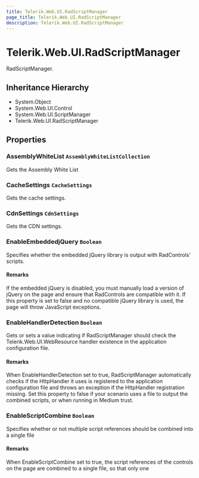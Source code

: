 ```yaml
---
title: Telerik.Web.UI.RadScriptManager
page_title: Telerik.Web.UI.RadScriptManager
description: Telerik.Web.UI.RadScriptManager
---
```


# Telerik.Web.UI.RadScriptManager

RadScriptManager.

## Inheritance Hierarchy

* System.Object
* System.Web.UI.Control
* System.Web.UI.ScriptManager
* Telerik.Web.UI.RadScriptManager

## Properties

###  AssemblyWhiteList `AssemblyWhiteListCollection`

Gets the Assembly White List

###  CacheSettings `CacheSettings`

Gets the cache settings.

###  CdnSettings `CdnSettings`

Gets the CDN settings.

###  EnableEmbeddedjQuery `Boolean`

Specifies whether the embedded jQuery library is output with RadControls' scripts.

#### Remarks
If the embedded jQuery is disabled, you must manually load a version of jQuery on the page and ensure that 
            RadControls are compatible with it. If this property is set to false and no compatible jQuery library is used,
            the page will throw JavaScript exceptions.

###  EnableHandlerDetection `Boolean`

Gets or sets a value indicating if RadScriptManager should check the Telerik.Web.UI.WebResource
            	handler existence in the application configuration file.

#### Remarks
When EnableHandlerDetection set to true, RadScriptManager automatically checks if the
            	HttpHandler it uses is registered to the application configuration file and throws
            	an exception if the HttpHandler registration missing. Set this property to false
            	if your scenario uses a file to output the combined scripts, or when running in Medium trust.

###  EnableScriptCombine `Boolean`

Specifies whether or not multiple script references should be combined into a single file

#### Remarks
When EnableScriptCombine set to true, the script references of the controls
            	on the page are combined to a single file, so that only one <script>
            	tag is output to the page HTML

###  Groups `List`1`

Gets the groups.

###  HttpHandlerUrl `String`

Specifies the URL of the HTTPHandler that combines and serves the scripts.

#### Remarks
The HTTPHandler should either be registered in the application configuration
            		file, or a file with the specified name should exist at the location, which
            		HttpHandlerUrl points to.
            	
            		If a file is to serve the files, it should inherit the class Telerik.Web.UI.WebResource

###  OutputCompositeScriptLast `Boolean`

Specifies whether the CompositeScript (if defined) should render last or
            on its default place when script combining is enabled.

#### Remarks
When combining is disabled the CompositeScript renders directly after the
            	MS ASP.NET AJAX Framework scripts and before all third-party scripts (including RadControls').
            	
            	If RadScriptManager 3.5 is used in an ASP.NET 4.0 site/application and the
            	AjaxFrameworkMode property is either 'Disabled' or 'Eplicit' you could set the property
            	to true or upgrade to RadScriptManager 4.0, so that the RadControls scripts are combined in one file instead of in two.

###  OutputCompression `OutputCompression`

Specifies whether or not the combined output will be compressed.

#### Remarks
In some cases the browsers do not recognize compressed streams (e.g. if IE 6 lacks
            	an update installed). In some cases the Telerik.Web.UI.WebResource handler
            	cannot determine if to compress the stream. Set this property
            	to Disabled
            	if you encounter that problem.The OutputCompression property works only when
            	EnableScriptCombine is set to true.

## Methods

###  IsEncodingInAcceptList

Determines whether [is encoding in accept list] [the specified accept encoding header].

#### Parameters

#### acceptEncodingHeader `System.String`

The accept encoding header.

#### expectedEncoding `System.String`

The expected encoding.

#### Returns

`System.Boolean` 

